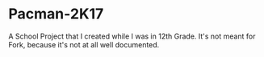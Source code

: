 # Pacman-2K17

A School Project that I created while I was in 12th Grade.
It's not meant for Fork, because it's not at all well documented.
